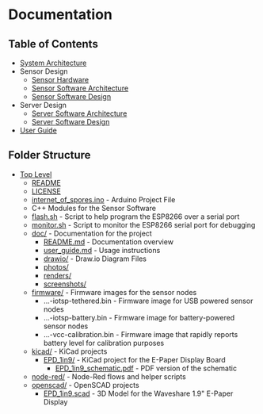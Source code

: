 # Documentation

## Table of Contents
* [System Architecture](system_architecture.md)
* Sensor Design
  * [Sensor Hardware](sensor_hardware.md)
  * [Sensor Software Architecture](software_architecture.md)
  * [Sensor Software Design](software_design_detail.md)
* Server Design
  * [Server Software Architecture](server_architecture.md)
  * [Server Software Design](server_design_detail.md)
* [User Guide](user_guide.md)

## Folder Structure
* [Top Level](../)
  * [README](../README.md)
  * [LICENSE](../LICENSE)
  * [internet_of_spores.ino](../internet_of_spores.ino) - Arduino Project File
  * C++ Modules for the Sensor Software
  * [flash.sh](../flash.sh) - Script to help program the ESP8266 over a serial port
  * [monitor.sh](../monitor.sh) - Script to monitor the ESP8266 serial port for debugging
  * [doc/](../doc/) - Documentation for the project
    * [README.md](README.md) - Documentation overview
    * [user_guide.md](user_guide.md) - Usage instructions
    * [drawio/](drawio/) - Draw.io Diagram Files
    * [photos/](photos/)
    * [renders/](renders/)
    * [screenshots/](screenshots/)
  * [firmware/](../firmware/) - Firmware images for the sensor nodes
    * ...-iotsp-tethered.bin - Firmware image for USB powered sensor nodes
    * ...-iotsp-battery.bin - Firmware image for battery-powered sensor nodes
    * ...-vcc-calibration.bin - Firmware image that rapidly reports battery level for calibration purposes
  * [kicad/](../kicad/) - KiCad projects
    * [EPD_1in9/](../kicad/EPD_1in9/) - KiCad project for the E-Paper Display Board
      * [EPD_1in9_schematic.pdf](../kicad/EPD_1in9/EPD_1in9_schematic.pdf) - PDF version of the schematic
  * [node-red/](../node-red/) - Node-Red flows and helper scripts
  * [openscad/](../openscad/) - OpenSCAD projects
    * [EPD_1in9.scad](../openscad/EPD_1in9.scad) - 3D Model for the Waveshare 1.9" E-Paper Display

